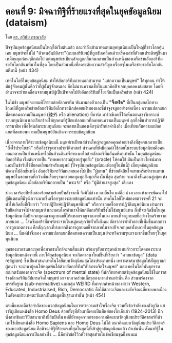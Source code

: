 ตอนที่ 9: มิจฉาทิฐิที่ร้ายแรงที่สุดในยุคขัอมูลนิยม (dataism)
===
โดย [ดร. สุวินัย ภรณวลัย](https://www.facebook.com/suvinaip/posts/2410953752275085)

ปัจจุบันยุคข้อมูลนิยมเป็นใหญ่ได้เริ่มต้นแล้ว และกำลังเข้ามาทดแทนยุคทุนนิยมเป็นใหญ่ที่ชาวโลกคุ้นเคย มนุษย์จะไม่ใช่ "ตัวตนอันมีอิสระ"(แบบเสรีนิยม)ที่ถูกขับเคลื่อนด้วยเรื่องเล่าที่ตัวตนประดิษฐ์ขึ้นมาเหมือนยุคก่อนๆอีกต่อไป  แต่มนุษย์เซเปียนส์จะถูกกลืนจนกลายเป็นส่วนหนึ่งของเครือข่ายอัลกอริทึมระดับโลกอันมหึมาในที่สุด โดยเป็นส่วนหนึ่งที่ลดระดับความสำคัญลงเรื่อยๆในเครือข่ายระดับโลกอันมหึมานี้ (หน้า 434)

เทคโนโลยีในยุคข้อมูลนิยม ทำให้อัลกอริทึมภายนอกสามารถ "แฮกความเป็นมนุษย์" ได้ทุกคน ทำให้มันรู้จักคนผู้นั้นดีกว่าที่ผู้นั้นรู้จักตนเอง อีกไม่นานความเชื่อในแนวคิดปัจเจกบุคคลคงล่มสลาย โดยที่อำนาจจะย้ายเคลื่อนจากมนุษย์ผู้เป็นปัจเจกไปยังอัลกอริทึมที่โยงกันเป็นเครือข่าย (หน้า 424)

ในไม่ช้า มนุษย์จะยอมศิโรราบต่ออัลกอรทึม หันมามองตัวเองเป็น **"จิ้งหรีด"** ที่เป็นกลุ่มกลไกทางชีวเคมีที่ถูกเครือข่ายอัลกอริทึมอิเล็กทรอนิกส์คอยเฝ้ามองและชี้นำจูงจมูกอย่างต่อเนื่อง ความแปลกแยกที่ลดทอนความเป็นมนุษย์ (疎外 หรือ alienation) ที่คาร์ล มาร์กซ์เคยชี้ให้เห็นตอนเขาวิเคราะห์ระบบทุนนิยม และเรียกร้องให้ทุกคนที่รู้สึกแปลกแยกที่ลดทอนความเป็นมนุษย์ ลุกฮือขึ้นทำการปฏิวัติกรรมาชีพ เพื่อโค่นล้มระบบทุนนิยม  จะกลายเป็นของเด็กๆน่ารักน่าคำนึงถึง เมื่อเทียบกับความแปลกแยกที่ลดทอนความเป็นมนุษย์อันเกิดจากระบบข้อมูลนิยม

เนื่องจากภายใต้ระบบข้อมูลนิยมนี้ มนุษย์เซเปียนส์ส่วนใหญ่จะถูกลดคุณค่าอย่างถึงที่สุดจนกลายเป็น "สิ่งไร้ประโยชน์" หรือสิ่งชำรุดทางประวัติศาสตร์ ส่วนคนที่ยังมีคุณค่าใช้สอยในระบบข้อมูลนิยมคือคนยอมกลายเป็นส่วนหนึ่งหรือชิ้นส่วนอินทรีย์ของเครือข่ายอัลกอริทึมอันมหึมาเท่านั้น ในยุคข้อมูลนิยม อัลกอริทึม เริ่มต้นจากเป็น "เทพพยากรณ์ผู้รอบรู้ทุกสิ่ง" (oracle) ให้คนใช้ มันเป็นประโยชน์มากและเป็นข้ารับใช้ที่ยอดเยี่ยมสำหรับมนุษย์ (ปัจจุบันยุคข้อมูลนิยมเพิ่งอยู่ในขั้นนี้) เมื่อยุคข้อมูลนิยม พัฒนาไปอีกขั้นหนึ่ง อัลกอริทึมจะวิวัฒนาตนเองไปเป็น "ผู้แทน" ที่ช่วยตัดสินใจแทนหรือทำงานแทนมนุษย์ในขอบเขตที่กว้างขึ้นเรื่อยๆจนครอยคบุมทุกสิ่งทุกเรื่องในที่สุด สุดท้าย จะมาถึงขั้นตอนสูงสุดแห่งยุคข้อมูลนิยม เมื่ออัลกอริทึมกลายเป็น "พระเจ้า" หรือ "ผู้มีอำนาจสูงสุด" เสียเอง

ช่วงเวลาร้อยปีหรือสองร้อยสามร้อยปีหลังจากนี้ จึงมิใช่ช่วงเวลาอื่นใด แต่คือ ช่วงเวลาแห่งการพัฒนาไปสู่ขั้นตอนที่มีวุฒิภาวะมากขึ้นเรื่อยๆของระบบข้อมูลนิยมเท่านั้น เทคโนโลยีใหม่ของศตวรรษที่ 21 จะทำให้เกิดสิ่งที่เรียกว่า "การปฏิปักษ์ปฏิวัติมนุษย์นิยม" หรือการถอดรื้อการปฏิวัติมนุษย์นิยม ผ่านการริบยึดอำนาจไปจากมนุษย์ และมอบโอรอำนาจให้แก่อัลกอริทึมซึ่งไม่ใช่มนุษย์แทน สิ่งที่จะเกิดขึ้นในยุคข้อมูลนิยม คือปัจเจกบุคคลจะถูกบดขยี้ให้แหลกราญจากภายในเอง แทนที่จะถูกบดขยี้อย่างโหดร้ายจากภายนอก ... โรคซึมเศร้าที่แพร่กระจายในหมู่คนทุกวัยทั่วทั้งสังคม อัตราการฆ่าตัวตายที่เพิ่มขึ้นมากกว่าการถูกฆาตกรรม คือสัญญาณที่บ่งบอกถึงการถูกบดขยี้จากภายในของปัจเจกบุคลทั้งหลายในยุคข้อมูลนิยม ... นี่แค่น้ำจิ้มเอง ความแปลกแยกที่ลดทอนความเป็นมนุษย์จะทวีความรุนแรงมากขึ้นเรื่อยๆในยุคทุนนิยม

ยุคของมวลชนและยุคเพื่อมวลชนใกล้จะจบสิ้นแล้ว พร้อมๆกับการรุดหน้าแบบก้าวกระโดดของระบบข้อมูลนิยมหลังจากนี้ ภายใต้ยุคข้อมูลนิยม จะเกิดศาสนาใหม่ขึ้นที่เรียกว่า "ศาสนาข้อมูล" (data religion) ซึ่งเป็นศาสนาเทคโนโลยีแบบวัตถุนิยมสุดโต่งประเภทหนึ่ง เพราะศาสนาข้อมูลให้สัญญาแก่ผู้คนว่า จะนำพาผู้คนให้หลุดพ้นได้ด้วยอัลกอริทึม"อัปเกรดจิตใจมนุษย์" และเทคโนโลยีพันธุกรรม สเปกตรัมของสภาวะจิต (spectrum of mental state) ที่นักวิทยาศาสตร์ยุคข้อมูลนิยมใช้ในการสร้างอัลกอริทึมอัปเกรดจิตใจมนุษย์ มาจากภาคส่วนเล็กๆสองภาคส่วนเท่านั้น คือ ส่วนพร่องจากบรรทัดฐาน (sub-normaltive) และกลุ่ม WEIRD ที่มาจากคำหน้าของคำว่า Western, Educated, Industrialsed, Rich, Democratic คือใช้สภาวะจิตและระดับจิตเฉลี่ยของพลเมืองในสังคมประเทศตะวันตกเป็นข้อมูลพื้นฐานเท่านั้น (หน้า 454)

ตรงนี้แหละคือข้อจำกัดของพวกข้อมูลนิยมในการทำความเข้าใจเรื่องจิต รวมทั้งข้อจำกัดของตัวยูวัล แฮรารีผู้เขียนหนังสือ Homo Deus ด้วยทั้งๆที่ตัวเขาก็เคยเป็นศิษย์ของโกเอ็นก้า (1924-2013) ฝึกนั่งสมาธิและวิปัสสนามาถึงยี่สิบปีเต็ม แต่ก็ยังหลุดจากกรอบความคิดแบบวัตถุนิยมประวัติศาสตร์ที่ตัวเขาใช้เขียนหนังสือ Homo Sapiens และ Homo Deus ไม่ได้ แนวคิดแบบวัตถุนิยมประวัติศาตร์ของพวกข้อมูลนิยม คือมิจฉาทิฐิที่ร้ายแรงที่สุดในยุคนี้ที่เข้าสู่ยุคข้อมูลนิยมแล้ว ถ้าเช่นนั้น สัมมาทิฐิในยุคข้อมูลนิยมควรเป็นอย่างไร ... นี่คือหัวข้อรีวิวหัวข้อสุดท้ายในข้อเขียนชุดนี้ของผม
<!--stackedit_data:
eyJoaXN0b3J5IjpbLTE5Nzc4NzU2OTNdfQ==
-->